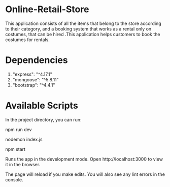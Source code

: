 # Online-Retail-Store
This application consists of all the items that belong to the store according to their category, and a booking system that works as a rental only on costumes, that can be hired .This application helps customers to book the costumes for rentals. 

# Dependencies
1. "express": "^4.17.1"
2. "mongoose": "^5.8.11"
3. "bootstrap": "^4.4.1"

# Available Scripts
In the project directory, you can run:

npm run dev

nodemon index.js

npm start

Runs the app in the development mode.
Open http://localhost:3000 to view it in the browser.

The page will reload if you make edits.
You will also see any lint errors in the console.

